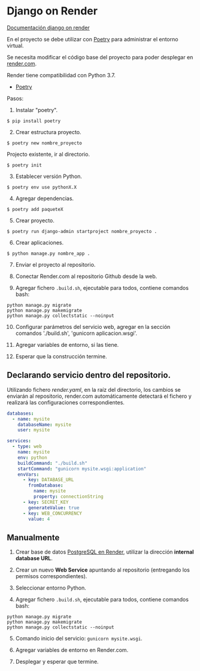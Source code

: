 # Django on Render

[Documentación django on render](https://render.com/docs/deploy-django#create-a-django-project)

En el proyecto se debe utilizar con [Poetry](https://python-poetry.org/) para administrar el entorno virtual.

Se necesita modificar el código base del proyecto para poder desplegar en [render.com](https://render.com).

Render tiene compatibilidad con Python 3.7.


* [Poetry](poetry.md)


Pasos:

1. Instalar "poetry".

```
$ pip install poetry
```


2. Crear estructura proyecto.

```
$ poetry new nombre_proyecto
```

Projecto existente, ir al directorio.
```
$ poetry init
```


3. Establecer versión Python.

```
$ poetry env use pythonX.X
```


4. Agregar dependencias.

```
$ poetry add paqueteX
```


5. Crear proyecto.

```
$ poetry run django-admin startproject nombre_proyecto .
```


6. Crear aplicaciones.

```
$ python manage.py nombre_app .
```

7. Enviar el proyecto al repositorio.

8. Conectar Render.com al repositorio Github desde la web.

9. Agregar fichero `.build.sh`, ejecutable para todos, contiene comandos bash:
```
python manage.py migrate
python manage.py makemigrate
python manage.py collectstatic --noinput
```

10. Configurar parámetros del servicio web, agregar en la sección comandos './build.sh', 'gunicorn aplicacion.wsgi'.

11. Agregar variables de entorno, si las tiene.

12. Esperar que la construcción termine.



## Declarando servicio dentro del repositorio.

Utilizando fichero *render.yaml*, en la raíz del directorio, los cambios se enviarán al repositorio, render.com automáticamente detectará el fichero y realizará las configuraciones correspondientes.

```YAML
databases:
  - name: mysite
    databaseName: mysite
    user: mysite

services:
  - type: web
    name: mysite
    env: python
    buildCommand: "./build.sh"
    startCommand: "gunicorn mysite.wsgi:application"
    envVars:
      - key: DATABASE_URL
        fromDatabase:
          name: mysite
          property: connectionString
      - key: SECRET_KEY
        generateValue: true
      - key: WEB_CONCURRENCY
        value: 4
```


## Manualmente

1. Crear base de datos [PostgreSQL en Render](https://render.com/docs/databases), utilizar la dirección **internal database URL**.

2. Crear un nuevo **Web Service** apuntando al repositorio (entregando los permisos correspondientes).

3. Seleccionar entorno Python.

4. Agregar fichero `.build.sh`, ejecutable para todos, contiene comandos bash:
```
python manage.py migrate
python manage.py makemigrate
python manage.py collectstatic --noinput
```

5. Comando inicio del servicio: `gunicorn mysite.wsgi`.

6. Agregar variables de entorno en Render.com.

7. Desplegar y esperar que termine.

